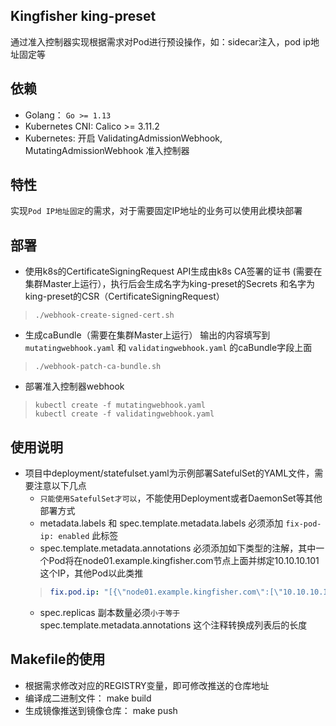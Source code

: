 ## Kingfisher king-preset

通过准入控制器实现根据需求对Pod进行预设操作，如：sidecar注入，pod ip地址固定等

## 依赖

- Golang： `Go >= 1.13`
- Kubernetes CNI: Calico >= 3.11.2
- Kubernetes: 开启 ValidatingAdmissionWebhook, MutatingAdmissionWebhook 准入控制器

## 特性

实现`Pod IP地址固定`的需求，对于需要固定IP地址的业务可以使用此模块部署

## 部署

* 使用k8s的CertificateSigningRequest API生成由k8s CA签署的证书 (需要在集群Master上运行），执行后会生成名字为king-preset的Secrets
和名字为king-preset的CSR（CertificateSigningRequest）
>```shell
>./webhook-create-signed-cert.sh
>```
* 生成caBundle（需要在集群Master上运行） 输出的内容填写到 `mutatingwebhook.yaml` 和 `validatingwebhook.yaml` 的caBundle字段上面
>```shell
>./webhook-patch-ca-bundle.sh
>```
* 部署准入控制器webhook
>```shell
>kubectl create -f mutatingwebhook.yaml
>kubectl create -f validatingwebhook.yaml
>```

## 使用说明

* 项目中deployment/statefulset.yaml为示例部署SatefulSet的YAML文件，需要注意以下几点
    * `只能使用SatefulSet才可以`，不能使用Deployment或者DaemonSet等其他部署方式
    * metadata.labels 和 spec.template.metadata.labels 必须添加 `fix-pod-ip: enabled` 此标签
    * spec.template.metadata.annotations 必须添加如下类型的注解，其中一个Pod将在node01.example.kingfisher.com节点上面并绑定10.10.10.101这个IP，其他Pod以此类推
    >```yaml
    >fix.pod.ip: "[{\"node01.example.kingfisher.com\":[\"10.10.10.101\"]},{\"node002.example.kingfisher.com\":[\"10.10.10.102\"]},{\"node003.example.kingfisher.com\":[\"10.10.10.103\"]}]"
    >```
   * spec.replicas 副本数量必须`小于等于` spec.template.metadata.annotations 这个注释转换成列表后的长度

## Makefile的使用

- 根据需求修改对应的REGISTRY变量，即可修改推送的仓库地址
- 编译成二进制文件： make build
- 生成镜像推送到镜像仓库： make push


